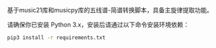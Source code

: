 
基于music21库和musicpy库的五线谱-简谱转换脚本，具备主旋律提取功能。



请确保你已安装 Python 3.x，安装后请通过以下命令安装环境依赖：
```bash
pip3 install -r requirements.txt




